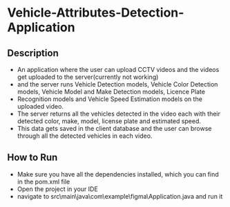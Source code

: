 # Vehicle-Attributes-Detection-Application
## Description 
- An application where the user can upload CCTV videos and the videos get uploaded to the server(currently not working)
- and the server runs Vehicle Detection models, Vehicle Color Detection models, Vehicle Model and Make Detection models, Licence Plate
- Recognition models and Vehicle Speed Estimation models on the uploaded video.
- The server returns all the vehicles detected in the video each with their detected color, make, model, license plate and estimated speed.
- This data gets saved in the client database and the user can browse through all the detected vehicles in each video.


## How to Run
- Make sure you have all the dependencies installed, which you can find in the pom.xml file
- Open the project in your IDE
- navigate to src\main\java\com\example\figma\Application.java and run it
